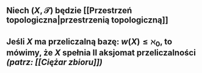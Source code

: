 ## Niech $(X,\mathcal{T})$ będzie [[Przestrzeń topologiczna|przestrzenią topologiczną]]
## Jeśli $X$ ma przeliczalną bazę: $w(X)\leq\aleph_0$, to mówimy, że $X$ spełnia **II aksjomat przeliczalności** *(patrz: [[Ciężar zbioru]])*

